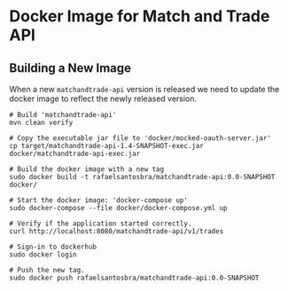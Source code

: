 Docker Image for Match and Trade API
====================================

Building a New Image
--------------------
When a new `matchandtrade-api` version is released we need to update
the docker image to reflect the newly released version.

```
# Build 'matchandtrade-api'
mvn clean verify

# Copy the executable jar file to 'docker/mocked-oauth-server.jar'
cp target/matchandtrade-api-1.4-SNAPSHOT-exec.jar docker/matchandtrade-api-exec.jar

# Build the docker image with a new tag
sudo docker build -t rafaelsantosbra/matchandtrade-api:0.0-SNAPSHOT docker/

# Start the docker image: 'docker-compose up'
sudo docker-compose --file docker/docker-compose.yml up

# Verify if the application started correctly.
curl http://localhost:8080/matchandtrade-api/v1/trades

# Sign-in to dockerhub
sudo docker login

# Push the new tag.
sudo docker push rafaelsantosbra/matchandtrade-api:0.0-SNAPSHOT

```
